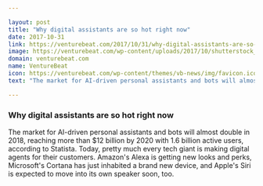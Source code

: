 ```yaml
---

layout: post
title: "Why digital assistants are so hot right now"
date: 2017-10-31
link: https://venturebeat.com/2017/10/31/why-digital-assistants-are-so-hot-right-now/
image: https://venturebeat.com/wp-content/uploads/2017/10/shutterstock_690256657-e1509420873569.jpg?fit=780%2C520&strip=all
domain: venturebeat.com
name: VentureBeat
icon: https://venturebeat.com/wp-content/themes/vb-news/img/favicon.ico
text: "The market for AI-driven personal assistants and bots will almost double in 2018, reaching more than $12 billion by 2020 with 1.6 billion active users, according to Statista. Today, pretty much every tech giant is making digital agents for their customers. Amazon's Alexa is getting new looks and perks, Microsoft's Cortana has just inhabited a brand new device, and Apple's Siri is expected to move into its own speaker soon, too."

---
```


### Why digital assistants are so hot right now

The market for AI-driven personal assistants and bots will almost double in 2018, reaching more than $12 billion by 2020 with 1.6 billion active users, according to Statista. Today, pretty much every tech giant is making digital agents for their customers. Amazon's Alexa is getting new looks and perks, Microsoft's Cortana has just inhabited a brand new device, and Apple's Siri is expected to move into its own speaker soon, too.
